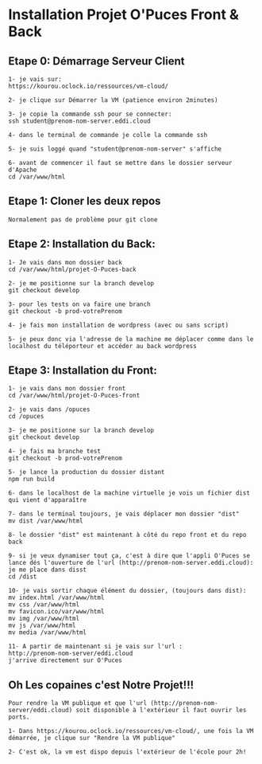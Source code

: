 # Installation Projet O'Puces Front & Back

## Etape 0: Démarrage Serveur Client
    1- je vais sur:
    https://kourou.oclock.io/ressources/vm-cloud/

    2- je clique sur Démarrer la VM (patience environ 2minutes)

    3- je copie la commande ssh pour se connecter:
    ssh student@prenom-nom-server.eddi.cloud

    4- dans le terminal de commande je colle la commande ssh

    5- je suis loggé quand "student@prenom-nom-server" s'affiche

    6- avant de commencer il faut se mettre dans le dossier serveur d'Apache
    cd /var/www/html

## Etape 1: Cloner les deux repos
    Normalement pas de problème pour git clone

## Etape 2: Installation du Back:
    1- Je vais dans mon dossier back
    cd /var/www/html/projet-O-Puces-back

    2- je me positionne sur la branch develop
    git checkout develop

    3- pour les tests on va faire une branch
    git checkout -b prod-votrePrenom

    4- je fais mon installation de wordpress (avec ou sans script)

    5- je peux donc via l'adresse de la machine me déplacer comme dans le localhost du téléporteur et accéder au back wordpress
## Etape 3: Installation du Front:
    1- je vais dans mon dossier front
    cd /var/www/html/projet-O-Puces-front

    2- je vais dans /opuces
    cd /opuces

    3- je me positionne sur la branch develop
    git checkout develop

    4- je fais ma branche test
    git checkout -b prod-votrePrenom

    5- je lance la production du dossier distant
    npm run build

    6- dans le localhost de la machine virtuelle je vois un fichier dist qui vient d'apparaître

    7- dans le terminal toujours, je vais déplacer mon dossier "dist"
    mv dist /var/www/html

    8- le dossier "dist" est maintenant à côté du repo front et du repo back

    9- si je veux dynamiser tout ça, c'est à dire que l'appli O'Puces se lance dés l'ouverture de l'url (http://prenom-nom-server.eddi.cloud):
    je me place dans disst
    cd /dist

    10- je vais sortir chaque élément du dossier, (toujours dans dist):
    mv index.html /var/www/html
    mv css /var/www/html
    mv favicon.ico/var/www/html
    mv img /var/www/html
    mv js /var/www/html
    mv media /var/www/html

    11- A partir de maintenant si je vais sur l'url :
    http://prenom-nom-server/eddi.cloud
    j'arrive directement sur O'Puces

## Oh Les copaines c'est Notre Projet!!!

    Pour rendre la VM publique et que l'url (http://prenom-nom-server/eddi.cloud) soit disponible à l'extérieur il faut ouvrir les ports.

    1- Dans https://kourou.oclock.io/ressources/vm-cloud/, une fois la VM démarrée, je clique sur "Rendre la VM publique"

    2- C'est ok, la vm est dispo depuis l'extérieur de l'école pour 2h!

    